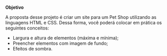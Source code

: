 __**Objetivo**__

A proposta desse projeto é criar um site para um Pet Shop utilizando as linguagens HTML e CSS. Dessa forma, você poderá colocar em prática os seguintes conceitos:

* Largura e altura de elementos (máxima e mínima);
* Preencher elementos com imagem de fundo;
* Efeitos de sombra.
